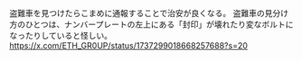 盗難車を見つけたらこまめに通報することで治安が良くなる。
盗難車の見分け方のひとつは、ナンバープレートの左上にある「封印」が壊れたり変なボルトになったりしていると怪しい。
https://x.com/ETH_GR0UP/status/1737299018668257688?s=20
